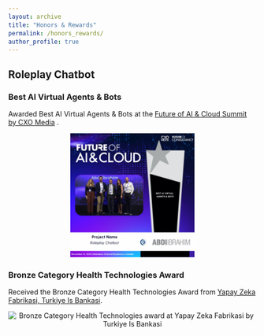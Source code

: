 ```yaml
---
layout: archive
title: "Honors & Rewards"
permalink: /honors_rewards/
author_profile: true
---
```


## Roleplay Chatbot
### Best AI Virtual Agents & Bots
Awarded Best AI Virtual Agents & Bots at the  [Future of AI & Cloud Summit by CXO Media](https://futureofaisummit.net) .

<p style="text-align: center;">
  <img src="../images/award_image.jpeg" alt="Best AI Virtual Agents & Bots award at Future of AI & Cloud Summit by CXO Media" style="width: 50%; height: 50%;" />
</p>

### Bronze Category Health Technologies Award
Received the Bronze Category Health Technologies Award from [Yapay Zeka Fabrikasi, Turkiye Is Bankasi](https://www.yzfodulleri.com).
<p style="text-align: center;">
  <img src="../images/award_image_2.jpeg" alt="Bronze Category Health Technologies award at Yapay Zeka Fabrikasi by Turkiye Is Bankasi" style="width: 50%; height: 50%;" />
</p>